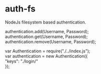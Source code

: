 auth-fs
=======

NodeJs filesystem based authentication.  


authentication.add(Username, Password);  
authentication.get(Username, Password);  
authentication.remove(Username, Password);  


var Authentication = require("./../index.js");  
var authentication = new Authentication({  
	"keys": "./login/"  
});  